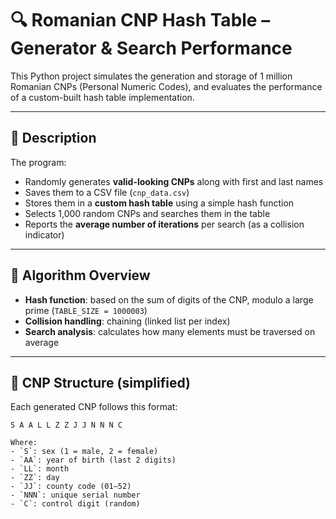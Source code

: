 # 🔍 Romanian CNP Hash Table – Generator & Search Performance

This Python project simulates the generation and storage of 1 million Romanian CNPs (Personal Numeric Codes), and evaluates the performance of a custom-built hash table implementation.

---

## 📌 Description

The program:
- Randomly generates **valid-looking CNPs** along with first and last names
- Saves them to a CSV file (`cnp_data.csv`)
- Stores them in a **custom hash table** using a simple hash function
- Selects 1,000 random CNPs and searches them in the table
- Reports the **average number of iterations** per search (as a collision indicator)

---

## 🧠 Algorithm Overview

- **Hash function**: based on the sum of digits of the CNP, modulo a large prime (`TABLE_SIZE = 1000003`)
- **Collision handling**: chaining (linked list per index)
- **Search analysis**: calculates how many elements must be traversed on average

---

## 🧬 CNP Structure (simplified)

Each generated CNP follows this format:

```text
S A A L L Z Z J J N N N C

Where:
- `S`: sex (1 = male, 2 = female)
- `AA`: year of birth (last 2 digits)
- `LL`: month
- `ZZ`: day
- `JJ`: county code (01–52)
- `NNN`: unique serial number
- `C`: control digit (random)
